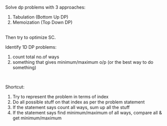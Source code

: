 Solve dp problems with 3 approaches:

1. Tabulation (Bottom Up DP)
2. Memoization (Top Down DP)
<br>
Then try to optimize SC.
<br>

Identify 1D DP problems:
1. count total no.of ways
2. something that gives minimum/maximum o/p (or the best way to do something)
<br>

Shortcut:
1. Try to represent the problem in terms of index
2. Do all possible stuff on that index as per the problem statement
3. If the statement says count all ways, sum up all the stuff
4. If the statement says find minimum/maximum of all ways, compare all & get minimum/maximum

